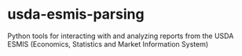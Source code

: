 # usda-esmis-parsing
Python tools for interacting with and analyzing reports from the USDA ESMIS (Economics, Statistics and Market Information System)
